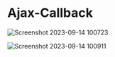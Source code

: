 # Ajax-Callback
![Screenshot 2023-09-14 100723](https://github.com/DVISNAKO/Ajax-Callback/assets/106438454/9f5051df-4b82-4618-b69f-f19d07a7d92f)

![Screenshot 2023-09-14 100911](https://github.com/DVISNAKO/Ajax-Callback/assets/106438454/d3fff2b4-2e7c-4897-8d56-cd00b267bf1c)
